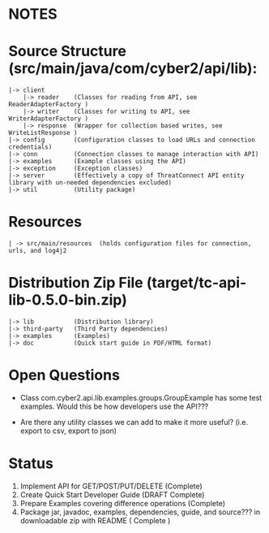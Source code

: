 NOTES
===

# Source Structure (src/main/java/com/cyber2/api/lib):

    |-> client
        |-> reader    (Classes for reading from API, see ReaderAdapterFactory )
        |-> writer    (Classes for writing to API, see WriterAdapterFactory )
        |-> response  (Wrapper for collection based writes, see WriteListResponse )
    |-> config        (Configuration classes to load URLs and connection credentials)
    |-> conn          (Connection classes to manage interaction with API)
    |-> examples      (Example classes using the API)
    |-> exception     (Exception classes)
    |-> server        (Effectively a copy of ThreatConnect API entity library with un-needed dependencies excluded)
    |-> util          (Utility package)

# Resources
    | -> src/main/resources  (holds configuration files for connection, urls, and log4j2

# Distribution Zip File (target/tc-api-lib-0.5.0-bin.zip)

    |-> lib           (Distribution library)
    |-> third-party   (Third Party dependencies)
    |-> examples      (Examples)
    |-> doc           (Quick start guide in PDF/HTML format)


# Open Questions
- Class com.cyber2.api.lib.examples.groups.GroupExample has some test examples. Would this be how developers use the API???

- Are there any utility classes we can add to make it more useful? (i.e. export to csv, export to json)



# Status
1. Implement API for GET/POST/PUT/DELETE (Complete)
2. Create Quick Start Developer Guide (DRAFT Complete)
3. Prepare Examples covering difference operations (Complete)
4. Package jar, javadoc, examples, dependencies, guide, and source??? in downloadable zip with README ( Complete )

